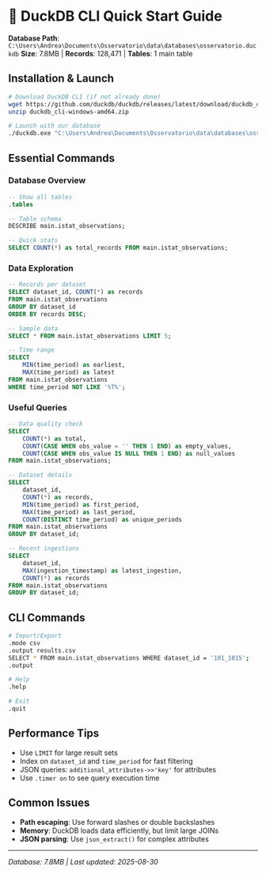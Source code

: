 # 🦆 DuckDB CLI Quick Start Guide

**Database Path**: `C:\Users\Andrea\Documents\Osservatorio\data\databases\osservatorio.duckdb`
**Size**: 7.8MB | **Records**: 128,471 | **Tables**: 1 main table

## Installation & Launch

```bash
# Download DuckDB CLI (if not already done)
wget https://github.com/duckdb/duckdb/releases/latest/download/duckdb_cli-windows-amd64.zip
unzip duckdb_cli-windows-amd64.zip

# Launch with our database
./duckdb.exe "C:\Users\Andrea\Documents\Osservatorio\data\databases\osservatorio.duckdb"
```

## Essential Commands

### Database Overview
```sql
-- Show all tables
.tables

-- Table schema
DESCRIBE main.istat_observations;

-- Quick stats
SELECT COUNT(*) as total_records FROM main.istat_observations;
```

### Data Exploration
```sql
-- Records per dataset
SELECT dataset_id, COUNT(*) as records
FROM main.istat_observations
GROUP BY dataset_id
ORDER BY records DESC;

-- Sample data
SELECT * FROM main.istat_observations LIMIT 5;

-- Time range
SELECT
    MIN(time_period) as earliest,
    MAX(time_period) as latest
FROM main.istat_observations
WHERE time_period NOT LIKE '%T%';
```

### Useful Queries
```sql
-- Data quality check
SELECT
    COUNT(*) as total,
    COUNT(CASE WHEN obs_value = '' THEN 1 END) as empty_values,
    COUNT(CASE WHEN obs_value IS NULL THEN 1 END) as null_values
FROM main.istat_observations;

-- Dataset details
SELECT
    dataset_id,
    COUNT(*) as records,
    MIN(time_period) as first_period,
    MAX(time_period) as last_period,
    COUNT(DISTINCT time_period) as unique_periods
FROM main.istat_observations
GROUP BY dataset_id;

-- Recent ingestions
SELECT
    dataset_id,
    MAX(ingestion_timestamp) as latest_ingestion,
    COUNT(*) as records
FROM main.istat_observations
GROUP BY dataset_id;
```

## CLI Commands
```bash
# Import/Export
.mode csv
.output results.csv
SELECT * FROM main.istat_observations WHERE dataset_id = '101_1015';
.output

# Help
.help

# Exit
.quit
```

## Performance Tips
- Use `LIMIT` for large result sets
- Index on `dataset_id` and `time_period` for fast filtering
- JSON queries: `additional_attributes->>'key'` for attributes
- Use `.timer on` to see query execution time

## Common Issues
- **Path escaping**: Use forward slashes or double backslashes
- **Memory**: DuckDB loads data efficiently, but limit large JOINs
- **JSON parsing**: Use `json_extract()` for complex attributes

---
*Database: 7.8MB | Last updated: 2025-08-30*
